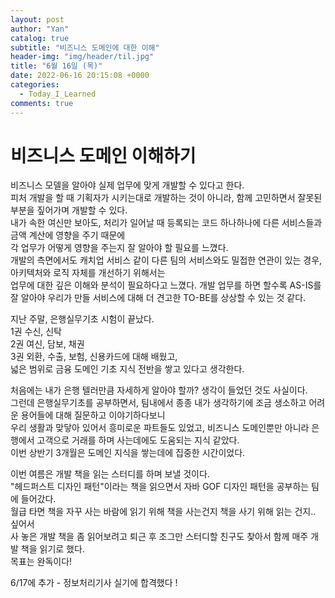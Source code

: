 ```yaml
---
layout: post
author: "Yan"
catalog: true
subtitle: "비즈니스 도메인에 대한 이해"
header-img: "img/header/til.jpg"
title: "6월 16일 (목)"
date: 2022-06-16 20:15:08 +0000
categories:
  - Today_I_Learned
comments: true
---
```


# 비즈니스 도메인 이해하기

비즈니스 모델을 알아야 실제 업무에 맞게 개발할 수 있다고 한다.  
피처 개발을 할 때 기획자가 시키는대로 개발하는 것이 아니라, 함께 고민하면서 잘못된 부분을 짚어가며 개발할 수 있다.  
내가 속한 여신만 보아도, 처리가 일어날 때 등록되는 코드 하나하나에 다른 서비스들과 금액 계산에 영향을 주기 때문에  
각 업무가 어떻게 영향을 주는지 잘 알아야 할 필요를 느꼈다.  
개발의 측면에서도 캐치업 서비스 같이 다른 팀의 서비스와도 밀접한 연관이 있는 경우, 아키텍처와 로직 자체를 개선하기 위해서는  
업무에 대한 깊은 이해와 분석이 필요하다고 느꼈다.
개발 업무를 하면 할수록 AS-IS를 잘 알아야 우리가 만들 서비스에 대해 더 견고한 TO-BE를 상상할 수 있는 것 같다.  


지난 주말, 은행실무기초 시험이 끝났다.  
1권 수신, 신탁  
2권 여신, 담보, 채권  
3권 외환, 수출, 보험, 신용카드에 대해 배웠고,  
넓은 범위로 금융 도메인 기초 지식 전반을 쌓고 있다고 생각한다.  

처음에는 내가 은행 텔러만큼 자세하게 알아야 할까? 생각이 들었던 것도 사실이다.  
그런데 은행실무기초를 공부하면서, 팀내에서 종종 내가 생각하기에 조금 생소하고 어려운 용어들에 대해 질문하고 이야기하다보니  
우리 생활과 맞닿아 있어서 흥미로운 파트들도 있었고,
비즈니스 도메인뿐만 아니라 은행에서 고객으로 거래를 하며 사는데에도 도움되는 지식 같았다.  
이번 상반기 3개월은 도메인 지식을 쌓는데에 집중한 시간이었다. 


이번 여름은 개발 책을 읽는 스터디를 하며 보낼 것이다.  
"헤드퍼스트 디자인 패턴"이라는 책을 읽으면서 자바 GOF 디자인 패턴을 공부하는 팀에 들어갔다.  
월급 타면 책을 자꾸 사는 바람에 읽기 위해 책을 사는건지 책을 사기 위해 읽는 건지.. 싶어서  
사 놓은 개발 책을 좀 읽어보려고 퇴근 후 조그만 스터디할 친구도 찾아서 함께 매주 개발 책을 읽기로 했다.  
목표는 완독이다!


6/17에 추가 - 정보처리기사 실기에 합격했다 !